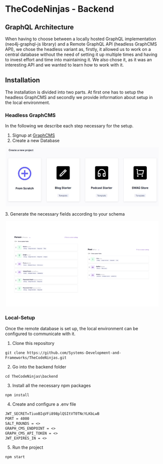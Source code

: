 # TheCodeNinjas - Backend

## GraphQL Architecture
When having to choose between a locally hosted GraphQL implementation (neo4j-graphql-js library) and a Remote GraphQL API (headless GraphCMS API), we chose the headless variant as, firstly, it allowed us to work on a central database without the need of setting it up multiple times and having to invest effort and time into maintaining it.
We also chose it, as it was an interesting API and we wanted to learn how to work with it.


## Installation
The installation is divided into two parts. At first one has to setup the headless GraphCMS and secondly we provide information about setup in the local environment.

### Headless GraphCMS
In the following we describe each step necessary for the setup.
1. Signup at <a href="https://graphcms.com/">GraphCMS </a>
2. Create a new Database
<p align="center">
    <img src="../.github/img/newDatabase.jpg" width="500">
</p>
3. Generate the necessary fields according to your schema
<p align="center">
    <img src="../.github/img/schema.jpg" width="500">
</p>



### Local-Setup

Once the remote database is set up, the local environment can be configured to communicate with it.
1. Clone this repository 

``` 
git clone https://github.com/Systems-Development-and-Frameworks/TheCodeNinjas.git
```

2. Go into the backend folder

```
cd TheCodeNinjas\backend
```

3. Install all the necessary npm packages

```
npm install
```

4. Create and configure a .env file

```
JWT_SECRET=TiuoBIqVFi898plQSItVT0TNcYLKbLwB
PORT = 4000
SALT_ROUNDS = <>
GRAPH_CMS_ENDPOINT = <>
GRAPH_CMS_API_TOKEN = <>
JWT_EXPIRES_IN = <>

```

5. Run the project

```
npm start
```